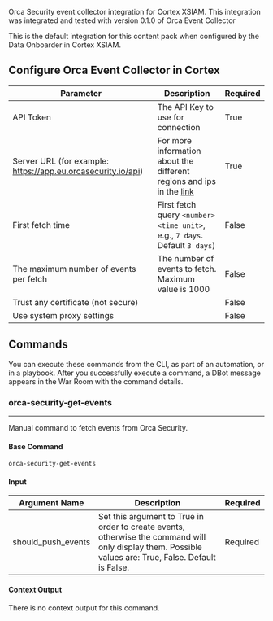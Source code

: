 Orca Security event collector integration for Cortex XSIAM.
This integration was integrated and tested with version 0.1.0 of Orca Event Collector

This is the default integration for this content pack when configured by the Data Onboarder in Cortex XSIAM.

## Configure Orca Event Collector in Cortex


| **Parameter** | **Description**                                                                                                           | **Required** |
|---------------------------------------------------------------------------------------------------------------------------| --- | --- |
| API Token | The API Key to use for connection                                                                                         | True |
| Server URL (for example: <https://app.eu.orcasecurity.io/api>) | For more information about the different regions and ips in the [link](https://docs.orcasecurity.io/docs/regions-and-ips) | True |
| First fetch time | First fetch query `<number> <time unit>`, e.g., `7 days`. Default `3 days`)                                            | False |
| The maximum number of events per fetch | The number of events to fetch. Maximum value is 1000                                                                      | False |
| Trust any certificate (not secure) |                                                                                                                           | False |
| Use system proxy settings |                                                                                                                           | False |


## Commands

You can execute these commands from the CLI, as part of an automation, or in a playbook.
After you successfully execute a command, a DBot message appears in the War Room with the command details.

### orca-security-get-events

***
Manual command to fetch events from Orca Security.

#### Base Command

`orca-security-get-events`

#### Input

| **Argument Name** | **Description** | **Required** |
| --- | --- | --- |
| should_push_events | Set this argument to True in order to create events, otherwise the command will only display them. Possible values are: True, False. Default is False. | Required | 

#### Context Output

There is no context output for this command.
